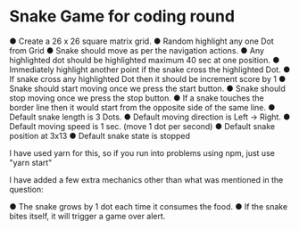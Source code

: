 # Snake Game for coding round

● Create a 26 x 26 square matrix grid.
● Random highlight any one Dot from Grid
● Snake should move as per the navigation actions.
● Any highlighted dot should be highlighted maximum 40 sec at one position.
● Immediately highlight another point if the snake cross the highlighted Dot.
● If snake cross any highlighted Dot then it should be increment score by 1
● Snake should start moving once we press the start button.
● Snake should stop moving once we press the stop button.
● If a snake touches the border line then it would start from the opposite side of the
same line.
● Default snake length is 3 Dots.
● Default moving direction is Left -> Right.
● Default moving speed is 1 sec. (move 1 dot per second)
● Default snake position at 3x13
● Default snake state is stopped

I have used yarn for this, so if you run into problems using npm, 
just use "yarn start"

I have added a few extra mechanics other than what was mentioned in the question:

● The snake grows by 1 dot each time it consumes the food.
● If the snake bites itself, it will trigger a game over alert.
